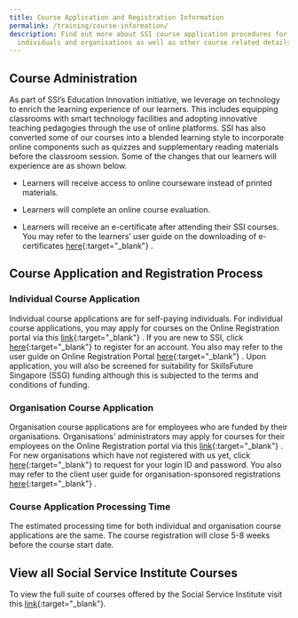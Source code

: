 ```yaml
---
title: Course Application and Registration Information
permalink: /training/course-information/
description: Find out more about SSI course application procedures for
  individuals and organisations as well as other course related details here.
---
```

## Course Administration

As part of SSI’s Education Innovation initiative, we leverage on technology to enrich the learning experience of our learners. This includes equipping classrooms with smart technology facilities and adopting innovative teaching pedagogies through the use of online platforms. SSI has also converted some of our courses into a blended learning style to incorporate online components such as quizzes and supplementary reading materials before the classroom session. Some of the changes that our learners will experience are as shown below.

-   Learners will receive access to online courseware instead of printed materials.
    
-   Learners will complete an online course evaluation.
    
-   Learners will receive an e-certificate after attending their SSI courses. You may refer to the learners’ user guide on the downloading of e-certificates [here](https://www.ssi.gov.sg/resources/learnhere/){:target="_blank"} .
    

## Course Application and Registration Process

### Individual Course Application
Individual course applications are for self-paying individuals. For individual course applications, you may apply for courses on the Online Registration portal via this [link](https://www.ssi.gov.sg/resources/learnhere/){:target="_blank"} . If you are new to SSI, click [here](https://iltms.ssi.gov.sg/registration#/SignUpforIndividual){:target="_blank"}  to register for an account. You also may refer to the user guide on Online Registration Portal [here](https://www.ssi.gov.sg/resources/learnhere/){:target="_blank"} . Upon application, you will also be screened for suitability for SkillsFuture Singapore (SSG) funding although this is subjected to the terms and conditions of funding.
  
### Organisation Course Application
Organisation course applications are for employees who are funded by their organisations. Organisations’ administrators may apply for courses for their employees on the Online Registration portal via this [link](https://www.ssi.gov.sg/resources/learnhere/){:target="_blank"} . For new organisations which have not registered with us yet, click [here](https://iltms.ssi.gov.sg/registration#/SignUpforIndividual){:target="_blank"}  to request for your login ID and password. You also may refer to the client user guide for organisation-sponsored registrations [here](https://www.ssi.gov.sg/resources/learnhere/){:target="_blank"} .

### Course Application Processing Time
The estimated processing time for both individual and organisation course applications are the same.  The course registration will close 5-8 weeks before the course start date.

## View all Social Service Institute Courses

To view the full suite of courses offered by the Social Service Institute visit this  [link](https://iltms.ssi.gov.sg/registration#/Course){:target="_blank"}.